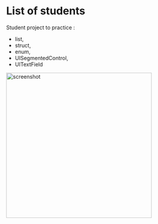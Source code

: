# List of students
Student project to practice :  
- list,  
- struct, 
- enum,
- UISegmentedControl,  
- UITextField   

<img width="390" src="https://user-images.githubusercontent.com/56839789/70393893-8952bb00-19ef-11ea-86d6-e94160fcd98d.png" alt="screenshot">
